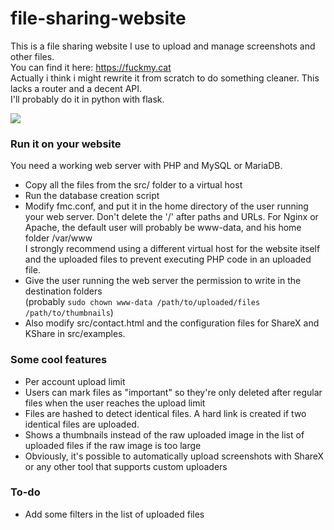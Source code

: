 # file-sharing-website
This is a file sharing website I use to upload and manage screenshots and other files.  
You can find it here: https://fuckmy.cat  
Actually i think i might rewrite it from scratch to do something cleaner. This lacks a router and a decent API.  
I'll probably do it in python with flask.  
 
<img src="https://letme.fuckmy.cat/OewTl.png">

### Run it on your website
You need a working web server with PHP and MySQL or MariaDB.
* Copy all the files from the src/ folder to a virtual host
* Run the database creation script
* Modify fmc.conf, and put it in the home directory of the user running your web server. Don't delete the '/' after paths and URLs.
  For Nginx or Apache, the  default user will probably be www-data, and his home folder /var/www  
  I strongly recommend using a different virtual host for the website itself and the uploaded files to prevent executing PHP code in an uploaded file.  
* Give the user running the web server the permission to write in the destination folders  
  (probably ` sudo chown www-data /path/to/uploaded/files /path/to/thumbnails `)
* Also modify src/contact.html and the configuration files for ShareX and KShare in src/examples.

### Some cool features
* Per account upload limit
* Users can mark files as "important" so they're only deleted after regular files when the user reaches the upload limit  
* Files are hashed to detect identical files. A hard link is created if two identical files are uploaded.
* Shows a thumbnails instead of the raw uploaded image in the list of uploaded files if the raw image is too large
* Obviously, it's possible to automatically upload screenshots with ShareX or any other tool that supports custom uploaders

### To-do
* Add some filters in the list of uploaded files
